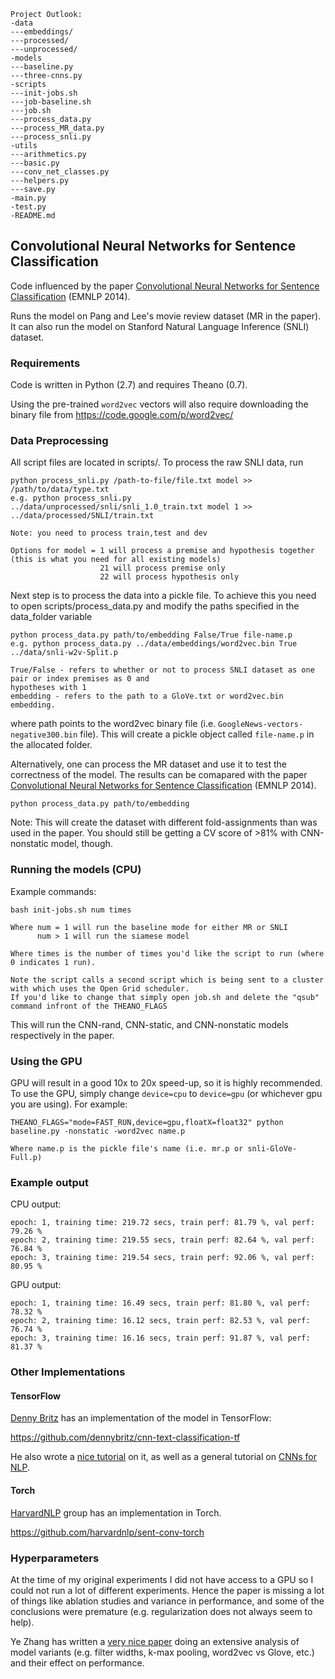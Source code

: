 ```
Project Outlook:
-data
---embeddings/
---processed/
---unprocessed/
-models
---baseline.py
---three-cnns.py
-scripts
---init-jobs.sh
---job-baseline.sh
---job.sh
---process_data.py
---process_MR_data.py
---process_snli.py
-utils
---arithmetics.py
---basic.py
---conv_net_classes.py
---helpers.py
---save.py
-main.py
-test.py
-README.md
```

## Convolutional Neural Networks for Sentence Classification
Code influenced by the paper [Convolutional Neural Networks for Sentence Classification](http://arxiv.org/abs/1408.5882) (EMNLP 2014).

Runs the model on Pang and Lee's movie review dataset (MR in the paper).
It can also run the model on Stanford Natural Language Inference (SNLI) dataset.

### Requirements
Code is written in Python (2.7) and requires Theano (0.7).

Using the pre-trained `word2vec` vectors will also require downloading the binary file from
https://code.google.com/p/word2vec/


### Data Preprocessing
All script files are located in scripts/.
To process the raw SNLI data, run

```
python process_snli.py /path-to-file/file.txt model >> /path/to/data/type.txt
e.g. python process_snli.py ../data/unprocessed/snli/snli_1.0_train.txt model 1 >> ../data/processed/SNLI/train.txt

Note: you need to process train,test and dev

Options for model = 1 will process a premise and hypothesis together (this is what you need for all existing models)
	     			21 will process premise only
	     			22 will process hypothesis only

```
Next step is to process the data into a pickle file. To achieve this you need to open scripts/process_data.py and
modify the paths specified in the data_folder variable
```
python process_data.py path/to/embedding False/True file-name.p
e.g. python process_data.py ../data/embeddings/word2vec.bin True ../data/snli-w2v-Split.p

True/False - refers to whether or not to process SNLI dataset as one pair or index premises as 0 and
hypotheses with 1
embedding - refers to the path to a GloVe.txt or word2vec.bin embedding.
```
where path points to the word2vec binary file (i.e. `GoogleNews-vectors-negative300.bin` file). 
This will create a pickle object called `file-name.p` in the allocated folder.

Alternatively, one can process the MR dataset and use it to test the correctness of the model.
The results can be comapared with the paper [Convolutional Neural Networks for Sentence Classification](http://arxiv.org/abs/1408.5882) (EMNLP 2014).
```
python process_data.py path/to/embedding
```

Note: This will create the dataset with different fold-assignments than was used in the paper.
You should still be getting a CV score of >81% with CNN-nonstatic model, though.

### Running the models (CPU)
Example commands:

```
bash init-jobs.sh num times

Where num = 1 will run the baseline mode for either MR or SNLI
	  num > 1 will run the siamese model

Where times is the number of times you'd like the script to run (where 0 indicates 1 run).

Note the script calls a second script which is being sent to a cluster with which uses the Open Grid scheduler.
If you'd like to change that simply open job.sh and delete the "qsub" command infront of the THEANO_FLAGS
```

This will run the CNN-rand, CNN-static, and CNN-nonstatic models respectively in the paper.

### Using the GPU
GPU will result in a good 10x to 20x speed-up, so it is highly recommended. 
To use the GPU, simply change `device=cpu` to `device=gpu` (or whichever gpu you are using).
For example:
```
THEANO_FLAGS="mode=FAST_RUN,device=gpu,floatX=float32" python baseline.py -nonstatic -word2vec name.p

Where name.p is the pickle file's name (i.e. mr.p or snli-GloVe-Full.p)
```

### Example output
CPU output:
```
epoch: 1, training time: 219.72 secs, train perf: 81.79 %, val perf: 79.26 %
epoch: 2, training time: 219.55 secs, train perf: 82.64 %, val perf: 76.84 %
epoch: 3, training time: 219.54 secs, train perf: 92.06 %, val perf: 80.95 %
```
GPU output:
```
epoch: 1, training time: 16.49 secs, train perf: 81.80 %, val perf: 78.32 %
epoch: 2, training time: 16.12 secs, train perf: 82.53 %, val perf: 76.74 %
epoch: 3, training time: 16.16 secs, train perf: 91.87 %, val perf: 81.37 %
```

### Other Implementations
#### TensorFlow
[Denny Britz](http://www.wildml.com) has an implementation of the model in TensorFlow:

https://github.com/dennybritz/cnn-text-classification-tf

He also wrote a [nice tutorial](http://www.wildml.com/2015/12/implementing-a-cnn-for-text-classification-in-tensorflow) on it, as well as a general tutorial on [CNNs for NLP](http://www.wildml.com/2015/11/understanding-convolutional-neural-networks-for-nlp).

#### Torch
[HarvardNLP](http://harvardnlp.github.io/) group has an implementation in Torch.

https://github.com/harvardnlp/sent-conv-torch

### Hyperparameters
At the time of my original experiments I did not have access to a GPU so I could not run a lot of different experiments.
Hence the paper is missing a lot of things like ablation studies and variance in performance, and some of the conclusions
were premature (e.g. regularization does not always seem to help).

Ye Zhang has written a [very nice paper](http://arxiv.org/abs/1510.03820) doing an extensive analysis of model variants (e.g. filter widths, k-max pooling, word2vec vs Glove, etc.) and their effect on performance.
